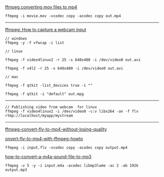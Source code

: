 [ffmpeg converting mov files to mp4](http://stackoverflow.com/questions/12026381/ffmpeg-converting-mov-files-to-mp4)

```
ffmpeg -i movie.mov -vcodec copy -acodec copy out.mp4

```

***

[ffmpeg: How to capture a webcam input](https://trac.ffmpeg.org/wiki/How%20to%20capture%20a%20webcam%20input)

```
// windows
ffmpeg -y -f vfwcap -i list

// linux

ffmpeg -f video4linux2 -r 25 -s 640x480 -i /dev/video0 out.avi

ffmpeg -f v4l2 -r 25 -s 640x480 -i /dev/video0 out.avi

// mac

ffmpeg -f qtkit -list_devices true -i ""

ffmpeg -f qtkit -i "default" out.mpg

```

***

```
// Publishing video from webcam  for linux
ffmpeg -f video4linux2 -i /dev/video0 -c:v libx264 -an -f flv rtmp://localhost/myapp/mystream
```

***

[ffmpeg-convert-flv-to-mp4-without-losing-quality](http://superuser.com/questions/624565/ffmpeg-convert-flv-to-mp4-without-losing-quality)

[onvert-flv-to-mp4-with-ffmpeg-howto](http://www.learnosity.com/techblog/2010/12/convert-flv-to-mp4-with-ffmpeg-howto/)

`ffmpeg -i input.flv -vcodec copy -acodec copy output.mp4`


[how-to-convert-a-m4a-sound-file-to-mp3](http://askubuntu.com/questions/65331/how-to-convert-a-m4a-sound-file-to-mp3)

`ffmpeg -v 5 -y -i input.m4a -acodec libmp3lame -ac 2 -ab 192k output.mp3`